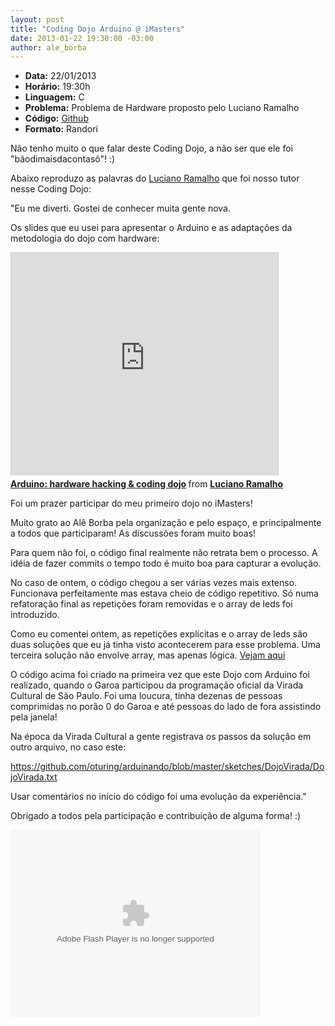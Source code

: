 ```yaml
--- 
layout: post
title: "Coding Dojo Arduino @ iMasters"
date: 2013-01-22 19:30:00 -03:00
author: ale_borba
---
```

+ **Data:** 22/01/2013
+ **Horário:** 19:30h
+ **Linguagem:** C
+ **Problema:** Problema de Hardware proposto pelo Luciano Ramalho
+ **Código:** [Github](https://github.com/oturing/arduinando/blob/master/sketches/DojoImasters/DojoImasters.ino)
+ **Formato:** Randori

Não tenho muito o que falar deste Coding Dojo, a não ser que ele foi "bãodimaisdacontasô"! :)

Abaixo reproduzo as palavras do [Luciano Ramalho](http://twitter.com/ramalhoorg) que foi nosso tutor nesse Coding Dojo:

"Eu me diverti. Gostei de conhecer muita gente nova. 

Os slides que eu usei para apresentar o Arduino e as adaptações da metodologia do dojo com hardware: 

<iframe src="http://www.slideshare.net/slideshow/embed_code/14902228" width="427" height="356" frameborder="0" marginwidth="0" marginheight="0" scrolling="no" style="border:1px solid #CCC;border-width:1px 1px 0;margin-bottom:5px" allowfullscreen webkitallowfullscreen mozallowfullscreen> </iframe> <div style="margin-bottom:5px"> <strong> <a href="http://www.slideshare.net/ramalho/arduino-hardware-hacking-coding-dojo" title="Arduino: hardware hacking &amp; coding dojo" target="_blank">Arduino: hardware hacking &amp; coding dojo</a> </strong> from <strong><a href="http://www.slideshare.net/ramalho" target="_blank">Luciano Ramalho</a></strong> </div>

Foi um prazer participar do meu primeiro dojo no iMasters! 

Muito grato ao Alê Borba pela organização e pelo espaço, e principalmente a todos que participaram! As discussões foram muito boas!

Para quem não foi, o código final realmente não retrata bem o processo. A idéia de fazer commits o tempo todo é muito boa para capturar a evolução. 

No caso de ontem, o código chegou a ser várias vezes mais extenso. Funcionava perfeitamente mas estava cheio de código repetitivo. Só numa refatoração final as repetições foram removidas e o array de leds foi introduzido. 

Como eu comentei ontem, as repetições explícitas e o array de leds são duas soluções que eu já tinha visto acontecerem para esse problema. Uma terceira solução não envolve array, mas apenas lógica. [Vejam aqui](https://github.com/oturing/arduinando/blob/master/sketches/DojoVirada/DojoVirada.ino)

O código acima foi criado na primeira vez que este Dojo com Arduino foi realizado, quando o Garoa participou da programação oficial da Virada Cultural de São Paulo. Foi uma loucura, tinha dezenas de pessoas comprimidas no porão 0 do Garoa e até pessoas do lado de fora assistindo pela janela! 

Na época da Virada Cultural a gente registrava os passos da solução em outro arquivo, no caso este: 

https://github.com/oturing/arduinando/blob/master/sketches/DojoVirada/DojoVirada.txt 

Usar comentários no início do código foi uma evolução da experiência."

Obrigado a todos pela participação e contribuição de alguma forma! :)

<object width="400" height="300"> <param name="flashvars" value="offsite=true&lang=pt-br&page_show_url=%2Fphotos%2F92521697%40N06%2Fsets%2F72157632589736839%2Fshow%2F&page_show_back_url=%2Fphotos%2F92521697%40N06%2Fsets%2F72157632589736839%2F&set_id=72157632589736839&jump_to="></param> <param name="movie" value="http://www.flickr.com/apps/slideshow/show.swf?v=124984"></param> <param name="allowFullScreen" value="true"></param><embed type="application/x-shockwave-flash" src="http://www.flickr.com/apps/slideshow/show.swf?v=124984" allowFullScreen="true" flashvars="offsite=true&lang=pt-br&page_show_url=%2Fphotos%2F92521697%40N06%2Fsets%2F72157632589736839%2Fshow%2F&page_show_back_url=%2Fphotos%2F92521697%40N06%2Fsets%2F72157632589736839%2F&set_id=72157632589736839&jump_to=" width="400" height="300"></embed></object>